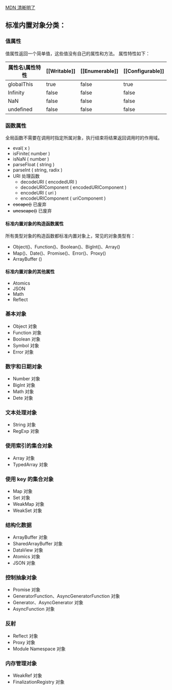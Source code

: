 [MDN 清晰明了](https://developer.mozilla.org/zh-CN/docs/Web/JavaScript/Reference/Global_Objects)
## 标准内置对象分类：

### 值属性
值属性返回一个简单值，这些值没有自己的属性和方法。
属性特性如下：

| 属性名\属性特性 | [[Writable]] | [[Enumerable]] | [[Configurable]] |
| --- | --- | --- | --- |
| globalThis | true | false | true |
| Infinity | false | false | false |
| NaN | false | false | false |
| undefined | false | false | false |

### 函数属性

全局函数不需要在调用时指定所属对象，执行结束将结果返回调用时的作用域。

- eval( x )
- isFinite( number )
- isNaN ( number )
- parseFloat ( string )
- parseInt ( string, radix )
- URI 处理函数
    - decodeURI ( encodedURI )
    - decodeURIComponent ( encodedURIComponent )
    - encodeURI ( uri )
    - encodeURIComponent ( uriComponent )
- ~~escape()~~ 已废弃
- ~~unescape()~~ 已废弃

#### 标准内置对象的构造函数属性
所有类型对象的构造函数都标准内置对象上，常见的对象类型有：
- Object()、Function()、Boolean()、BigInt()、Array()
- Map()、Date()、Promise()、Error()、Proxy()
- ArrayBuffer ()

#### 标准内置对象的其他属性

- Atomics
- JSON
- Math
- Reflect

### 基本对象

- Object 对象
- Function 对象
- Boolean 对象
- Symbol 对象
- Error 对象

### 数字和日期对象

- Number 对象
- BigInt 对象
- Math 对象
- Dete 对象

### 文本处理对象

- String 对象
- RegExp 对象

### 使用索引的集合对象

- Array 对象
- TypedArray 对象

### 使用 key 的集合对象

- Map 对象
- Set 对象
- WeakMap 对象
- WeakSet 对象

### 结构化数据

- ArrayBuffer 对象
- SharedArrayBuffer 对象
- DataView 对象
- Atomics 对象
- JSON 对象

### 控制抽象对象

- Promise 对象
- GeneratorFunction、AsyncGeneratorFunction 对象
- Generator、AsyncGenerator 对象
- AsyncFunction 对象

### 反射

- Reflect 对象
- Proxy 对象
- Module Namespace 对象

### 内存管理对象

- WeakRef 对象
- FinalizationRegistry 对象
